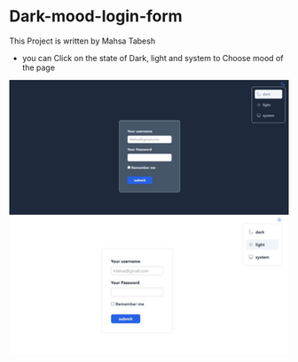# Dark-mood-login-form

 This Project is written by Mahsa Tabesh

* you can Click on the state of Dark, light and system to Choose mood of the page
<img src="pic3.JPG" width="700"/>
<img src="pic2.JPG" width="700"/>

